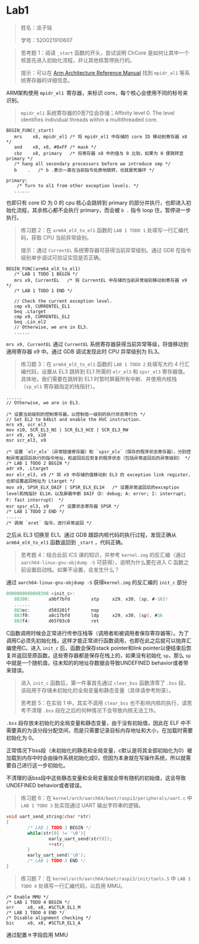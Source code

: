 # Lab1

> 姓名：谈子铭
>
> 学号：520021910607

> 思考题 1：阅读 `_start` 函数的开头，尝试说明 ChCore 是如何让其中一个核首先进入初始化流程，并让其他核暂停执行的。
>
> 提示：可以在 [Arm Architecture Reference Manual](https://documentation-service.arm.com/static/61fbe8f4fa8173727a1b734e) 找到 `mpidr_el1` 等系统寄存器的详细信息。

ARM架构使用 `mpidr_el1 `寄存器，来标识 core，每个核心会使用不同的标号来识别。

> `mpidr_el1` 系统寄存器的0至7位会存储；Affinity level 0. The level identifies individual threads within a multithreaded core.

```assembly
BEGIN_FUNC(_start)
   mrs    x8, mpidr_el1	/* 将 mpidr_el1 中存储的 core ID 移动到寄存器 x8 */
   and    x8, x8, #0xFF	/* mask */
   cbz    x8, primary	/* 将寄存器 x8 中的值与 0 比较，如果为 0 便跳转至 primary */
   /* hang all secondary processors before we introduce smp */
   b 	.	/* b .表示一直在当前指令处原地跳转，也就是死循环 */

primary:
	/* Turn to el1 from other exception levels. */
   ......
```

也即只有 core ID 为 0 的 cpu 核心会跳转到 primary 的部分并执行，也即进入初始化流程，其余核心都不会执行 primary，而会被 `b .` 指令 loop 住，暂停进一步执行。

> 练习题 2：在 `arm64_elX_to_el1` 函数的 `LAB 1 TODO 1` 处填写一行汇编代码，获取 CPU 当前异常级别。
>
> 提示：通过 `CurrentEL` 系统寄存器可获得当前异常级别。通过 GDB 在指令级别单步调试可验证实现是否正确。

```assembly
BEGIN_FUNC(arm64_elX_to_el1)
   /* LAB 1 TODO 1 BEGIN */
   mrs x9, CurrentEL   /* 将 CurrentEL 中存储的当前异常级别移动到寄存器 x9 */
   /* LAB 1 TODO 1 END */

   // Check the current exception level.
   cmp x9, CURRENTEL_EL1
   beq .Ltarget
   cmp x9, CURRENTEL_EL2
   beq .Lin_el2
   // Otherwise, we are in EL3.
   ......
```

`mrs x9, CurrentEL` 通过 `CurrentEL` 系统寄存器获得当前异常等级，将值移动到通用寄存器 x9 中。通过 GDB 调试发现此时 CPU 异常级别为 EL3。

> 练习题 3：在 `arm64_elX_to_el1` 函数的 `LAB 1 TODO 2` 处填写大约 4 行汇编代码，设置从 EL3 跳转到 EL1 所需的 `elr_el3` 和 `spsr_el3` 寄存器值。具体地，我们需要在跳转到 EL1 时暂时屏蔽所有中断、并使用内核栈（`sp_el1` 寄存器指定的栈指针）。

```assembly
......
// Otherwise, we are in EL3.

/* 设置当前级别的控制寄存器，以控制低一级别的执行状态等行为 */
// Set EL2 to 64bit and enable the HVC instruction.
mrs x9, scr_el3
mov x10, SCR_EL3_NS | SCR_EL3_HCE | SCR_EL3_RW
orr x9, x9, x10
msr scr_el3, x9

/* 设置 `elr_elx`（异常链接寄存器）和 `spsr_elx`（保存的程序状态寄存器），分别控制异常返回后执行的指令地址，和返回后应恢复的程序状态（包括异常返回后的异常级别） */
/* LAB 1 TODO 2 BEGIN */
adr x9, .Ltarget
msr elr_el3, x9	/* 将 x9 中存储的值移动到 EL3 的 exception link register，也即设置返回地址为 Ltarget */
mov x9, SPSR_ELX_DAIF | SPSR_ELX_EL1H	/* 设置异常返回后的exception level和栈指针 EL1H，以及屏蔽中断 DAIF（D: debug; A: error; I: interrupt; F: fast interrupt） */
msr spsr_el3, x9	/* 设置状态寄存器 SPSR */
/* LAB 1 TODO 2 END */
......
/* 调用 `eret` 指令，进行异常返回 */
```

之后从 EL3 切换至 EL1。通过 GDB 跟踪内核代码的执行过程，发现正确从 `arm64_elX_to_el1` 函数返回到 `_start` ，代码正确。

> 思考题 4：结合此前 ICS 课的知识，并参考 `kernel.img` 的反汇编（通过 `aarch64-linux-gnu-objdump -S` 可获得），说明为什么要在进入 C 函数之前设置启动栈。如果不设置，会发生什么？

通过 `aarch64-linux-gnu-objdump -S` 获得`kernel.img` 的反汇编的 `init_c` 部分

```objective-c
0000000000088398 <init_c>:
   88398:       a9bf7bfd        stp     x29, x30, [sp, #-16]!
   ......
   883ec:       d503201f        nop
   883f0:       a8c17bfd        ldp     x29, x30, [sp], #16
   883f4:       d65f03c0        ret
```

C函数调用时候会正常进行传参压栈等（调用者和被调用者保存寄存器等）。为了调用C必须先初始化栈，这样才能正常进行函数调用，也即在此之后就可以抛弃汇编使用C。进入 `init_c` 后，函数会保存stack pointer和link  pointer以便结束后恢复并返回至原函数。这些寄存器都是保存在栈上的，如果没有初始化 `sp`，那么 `sp` 中就是一个随机值，往未知的的地址存数据会导致UNDEFINED behavior或者带来错误。

> 进入 `init_c` 函数后，第一件事首先通过 `clear_bss` 函数清零了 `.bss` 段，该段用于存储未初始化的全局变量和静态变量（具体请参考附录）。
>
> 思考题 5：在实验 1 中，其实不调用 `clear_bss` 也不影响内核的执行，请思考不清理 `.bss` 段在之后的何种情况下会导致内核无法工作。

`.bss` 段存放未初始化的全局变量和静态变量，由于没有初始值，因此在 ELF 中不需要真的为该分段分配空间，而是只需要记录目标内存地址和大小，在加载时需要初始化为 0。

正常情况下bss段（未初始化的静态和全局变量，c默认是将其全部初始化为0）被加载到内存中时会由操作系统初始化成0，但因为本身就在写操作系统，所以就需要自己进行这一步初始化。

不清理的话bss段中这些静态变量和全局变量就会带有随机的初始值，这会导致UNDEFINED behavior或者错误。

> 练习题 6：在 `kernel/arch/aarch64/boot/raspi3/peripherals/uart.c` 中 `LAB 1 TODO 3` 处实现通过 UART 输出字符串的逻辑。

```c
void uart_send_string(char *str)
{
        /* LAB 1 TODO 3 BEGIN */
        while(str[0] != '\0'){
                early_uart_send(str[0]);
                ++str;
        }
        early_uart_send('\0');
        /* LAB 1 TODO 3 END */
}
```

> 练习题 7：在 `kernel/arch/aarch64/boot/raspi3/init/tools.S` 中 `LAB 1 TODO 4` 处填写一行汇编代码，以启用 MMU。

```assembly
/* Enable MMU */
/* LAB 1 TODO 4 BEGIN */
orr     x8, x8, #SCTLR_EL1_M
/* LAB 1 TODO 4 END */
/* Disable alignment checking */
bic     x8, x8, #SCTLR_EL1_A
```

通过配置 `M` 字段启用 MMU